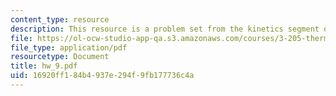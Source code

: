 ```yaml
---
content_type: resource
description: This resource is a problem set from the kinetics segment of the course.
file: https://ol-ocw-studio-app-qa.s3.amazonaws.com/courses/3-205-thermodynamics-and-kinetics-of-materials-fall-2006/16920ff184b4937e294f9fb177736c4a_hw_9.pdf
file_type: application/pdf
resourcetype: Document
title: hw_9.pdf
uid: 16920ff1-84b4-937e-294f-9fb177736c4a
---
```

